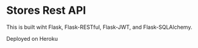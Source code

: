 # Stores Rest API

This is built wiht Flask, Flask-RESTful, Flask-JWT, and Flask-SQLAlchemy.

Deployed on Heroku